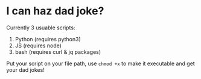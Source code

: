 # I can haz dad joke?

Currently 3 usuable scripts:

1. Python (requires python3)
2. JS (requires node)
3. bash (requires curl & jq packages)

Put your script on your file path, use `chmod +x` to make it executable and get your dad jokes!
